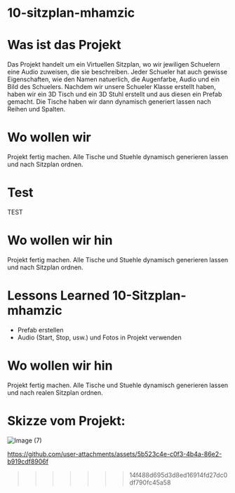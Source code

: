 # 10-sitzplan-mhamzic

# Was ist das Projekt
Das Projekt handelt um ein Virtuellen Sitzplan, wo wir jewiligen Schuelern eine Audio zuweisen, die sie beschreiben. 
Jeder Schueler hat auch gewisse Eigenschaften, wie den Namen natuerlich, die Augenfarbe, Audio und ein Bild des Schuelers. 
Nachdem wir unsere Schueler Klasse erstellt haben, haben wir ein 3D Tisch und ein 3D Stuhl erstellt und aus diesen ein 
Prefab gemacht. Die Tische haben wir dann dynamisch generiert lassen nach Reihen und Spalten. 

# Wo wollen wir
Projekt fertig machen. Alle Tische und Stuehle dynamisch generieren lassen und nach Sitzplan ordnen.

# Test
TEST

# Wo wollen wir hin
Projekt fertig machen. Alle Tische und Stuehle dynamisch generieren lassen und nach Sitzplan ordnen.

# Lessons Learned 10-Sitzplan-mhamzic

- Prefab erstellen 
- Audio (Start, Stop, usw.) und Fotos in Projekt verwenden 

# Wo wollen wir hin
Projekt fertig machen. Alle Tische und Stuehle dynamisch generieren lassen und nach realen Sitzplan ordnen.

# Skizze vom Projekt: 

![Image (7)](https://github.com/user-attachments/assets/8f00ba90-c432-496d-8d51-9caf7e3e6731)



https://github.com/user-attachments/assets/5b523c4e-c0f3-4b4a-86e2-b919cdf8906f

>>>>>>> 14f488d695d3d8ed16914fd27dc0df790fc45a58
